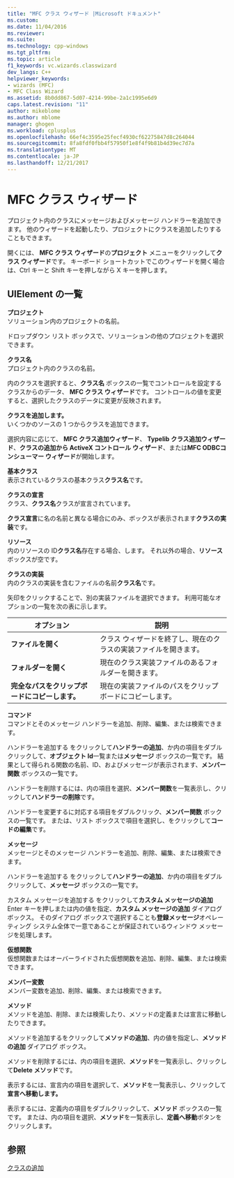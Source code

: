 ```yaml
---
title: "MFC クラス ウィザード |Microsoft ドキュメント"
ms.custom: 
ms.date: 11/04/2016
ms.reviewer: 
ms.suite: 
ms.technology: cpp-windows
ms.tgt_pltfrm: 
ms.topic: article
f1_keywords: vc.wizards.classwizard
dev_langs: C++
helpviewer_keywords:
- wizards (MFC)
- MFC Class Wizard
ms.assetid: 8b0dd867-5d07-4214-99be-2a1c1995e6d9
caps.latest.revision: "11"
author: mikeblome
ms.author: mblome
manager: ghogen
ms.workload: cplusplus
ms.openlocfilehash: 66ef4c3595e25fecf4930cf62275847d8c264044
ms.sourcegitcommit: 8fa8fdf0fbb4f57950f1e8f4f9b81b4d39ec7d7a
ms.translationtype: MT
ms.contentlocale: ja-JP
ms.lasthandoff: 12/21/2017
---
```

# <a name="mfc-class-wizard"></a>MFC クラス ウィザード
プロジェクト内のクラスにメッセージおよびメッセージ ハンドラーを追加できます。 他のウィザードを起動したり、プロジェクトにクラスを追加したりすることもできます。  
  
 開くには、 **MFC クラス ウィザード**の**プロジェクト** メニューをクリックして**クラス ウィザード**です。 キーボード ショートカットでこのウィザードを開く場合は、Ctrl キーと Shift キーを押しながら X キーを押します。  
  
## <a name="uielement-list"></a>UIElement の一覧  
 **プロジェクト**  
 ソリューション内のプロジェクトの名前。  
  
 ドロップダウン リスト ボックスで、ソリューションの他のプロジェクトを選択できます。  
  
 **クラス名**  
 プロジェクト内のクラスの名前。  
  
 内のクラスを選択すると、**クラス名** ボックスの一覧でコントロールを設定するクラスからのデータ、 **MFC クラス ウィザード**です。 コントロールの値を変更すると、選択したクラスのデータに変更が反映されます。  
  
 **クラスを追加します。**  
 いくつかのソースの 1 つからクラスを追加できます。  
  
 選択内容に応じて、 **MFC クラス追加ウィザード**、 **Typelib クラス追加ウィザード**、**クラスの追加から ActiveX コントロール ウィザード**、または**MFC ODBCコンシューマー ウィザード**が開始します。  
  
 **基本クラス**  
 表示されているクラスの基本クラス**クラス名**です。  
  
 **クラスの宣言**  
 クラス、**クラス名**クラスが宣言されています。  
  
 **クラス宣言**に名の名前と異なる場合にのみ、ボックスが表示されます**クラスの実装**です。  
  
 **リソース**  
 内のリソースの ID**クラス名**存在する場合、します。 それ以外の場合、**リソース**ボックスが空です。  
  
 **クラスの実装**  
 内のクラスの実装を含むファイルの名前**クラス名**です。  
  
 矢印をクリックすることで、別の実装ファイルを選択できます。 利用可能なオプションの一覧を次の表に示します。  
  
|オプション|説明|  
|------------|-----------------|  
|**ファイルを開く**|クラス ウィザードを終了し、現在のクラスの実装ファイルを開きます。|  
|**フォルダーを開く**|現在のクラス実装ファイルのあるフォルダーを開きます。|  
|**完全なパスをクリップボードにコピーします。**|現在の実装ファイルのパスをクリップボードにコピーします。|  
  
 **コマンド**  
 コマンドとそのメッセージ ハンドラーを追加、削除、編集、または検索できます。  
  
 ハンドラーを追加する をクリックして**ハンドラーの追加**、か内の項目をダブルクリックして、**オブジェクト Id**一覧または**メッセージ** ボックスの一覧です。 結果として得られる関数の名前、ID、およびメッセージが表示されます、**メンバー関数** ボックスの一覧です。  
  
 ハンドラーを削除するには、内の項目を選択、**メンバー関数**を一覧表示し、クリックして**ハンドラーの削除**です。  
  
 ハンドラーを変更するに対応する項目をダブルクリック、**メンバー関数** ボックスの一覧です。 または、リスト ボックスで項目を選択し、をクリックして**コードの編集**です。  
  
 **メッセージ**  
 メッセージとそのメッセージ ハンドラーを追加、削除、編集、または検索できます。  
  
 ハンドラーを追加する をクリックして**ハンドラーの追加**、か内の項目をダブルクリックして、**メッセージ** ボックスの一覧です。  
  
 カスタム メッセージを追加する をクリックして**カスタム メッセージの追加**Enter キーを押しまたは内の値を指定、**カスタム メッセージの追加** ダイアログ ボックス。 そのダイアログ ボックスで選択することも**登録メッセージ**オペレーティング システム全体で一意であることが保証されているウィンドウ メッセージを処理します。  
  
 **仮想関数**  
 仮想関数またはオーバーライドされた仮想関数を追加、削除、編集、または検索できます。  
  
 **メンバー変数**  
 メンバー変数を追加、削除、編集、または検索できます。  
  
 **メソッド**  
 メソッドを追加、削除、または検索したり、メソッドの定義または宣言に移動したりできます。  
  
 メソッドを追加するをクリックして**メソッドの追加**、内の値を指定し、**メソッドの追加** ダイアログ ボックス。  
  
 メソッドを削除するには、内の項目を選択、**メソッド**を一覧表示し、クリックして**Delete メソッド**です。  
  
 表示するには、宣言内の項目を選択して、**メソッド**を一覧表示し、クリックして**宣言へ移動します。**  
  
 表示するには、定義内の項目をダブルクリックして、**メソッド** ボックスの一覧です。 または、内の項目を選択、**メソッド**を一覧表示し、**定義へ移動**ボタンをクリックします。  
  
## <a name="see-also"></a>参照  
 [クラスの追加](../../ide/adding-a-class-visual-cpp.md)
